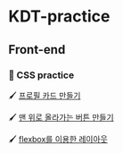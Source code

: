 # KDT-practice

## Front-end

### 🎨 CSS practice

🖌️ [프로필 카드 만들기](./profile_card.html)

🖌️ [맨 위로 올라가는 버튼 만들기](./scroll_to_top.html)

🖌️ [flexbox를 이용한 레이아웃](./flexbox.html)
